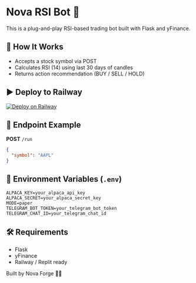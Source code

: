 # Nova RSI Bot 🚀

This is a plug-and-play RSI-based trading bot built with Flask and yFinance.

## 🔧 How It Works
- Accepts a stock symbol via POST
- Calculates RSI (14) using last 30 days of candles
- Returns action recommendation (BUY / SELL / HOLD)

## ▶️ Deploy to Railway

[![Deploy on Railway](https://railway.app/button.svg)](https://railway.app/new/template?template=https://github.com/Agentnico3000/nova-rsi-ready)

## 🔗 Endpoint Example

**POST** `/run`  
```json
{
  "symbol": "AAPL"
}
```

## 📂 Environment Variables (`.env`)
```env
ALPACA_KEY=your_alpaca_api_key
ALPACA_SECRET=your_alpaca_secret_key
MODE=paper
TELEGRAM_BOT_TOKEN=your_telegram_bot_token
TELEGRAM_CHAT_ID=your_telegram_chat_id
```

## 🛠 Requirements
- Flask
- yFinance
- Railway / Replit ready

Built by Nova Forge 🧠🔥
